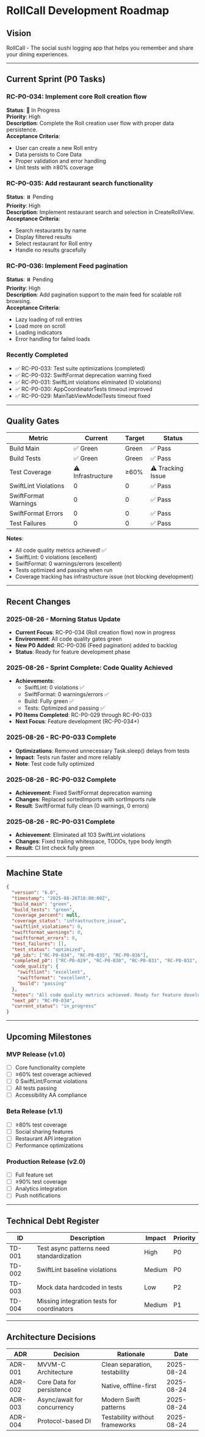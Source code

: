 # RollCall Development Roadmap

## Vision
RollCall - The social sushi logging app that helps you remember and share your dining experiences.

---

<!-- P0_TASKS -->
## Current Sprint (P0 Tasks)

### RC-P0-034: Implement core Roll creation flow
**Status**: 🎯 In Progress  
**Priority**: High  
**Description**: Complete the Roll creation user flow with proper data persistence.  
**Acceptance Criteria**:
- User can create a new Roll entry
- Data persists to Core Data
- Proper validation and error handling
- Unit tests with ≥80% coverage

### RC-P0-035: Add restaurant search functionality
**Status**: ⏸️ Pending  
**Priority**: High  
**Description**: Implement restaurant search and selection in CreateRollView.  
**Acceptance Criteria**:
- Search restaurants by name
- Display filtered results
- Select restaurant for Roll entry
- Handle no results gracefully

### RC-P0-036: Implement Feed pagination
**Status**: ⏸️ Pending  
**Priority**: High  
**Description**: Add pagination support to the main feed for scalable roll browsing.  
**Acceptance Criteria**:
- Lazy loading of roll entries
- Load more on scroll
- Loading indicators
- Error handling for failed loads

### Recently Completed
- ✅ RC-P0-033: Test suite optimizations (completed)
- ✅ RC-P0-032: SwiftFormat deprecation warning fixed
- ✅ RC-P0-031: SwiftLint violations eliminated (0 violations)
- ✅ RC-P0-030: AppCoordinatorTests timeout improved
- ✅ RC-P0-029: MainTabViewModelTests timeout fixed

---

<!-- METRICS -->
## Quality Gates

| Metric | Current | Target | Status |
|--------|---------|---------|---------|
| Build Main | ✅ Green | Green | ✅ Pass |
| Build Tests | ✅ Green | Green | ✅ Pass |
| Test Coverage | ⚠️ Infrastructure | ≥60% | ⚠️ Tracking Issue |
| SwiftLint Violations | 0 | 0 | ✅ Pass |
| SwiftFormat Warnings | 0 | 0 | ✅ Pass |
| SwiftFormat Errors | 0 | 0 | ✅ Pass |
| Test Failures | 0 | 0 | ✅ Pass |

**Notes**: 
- All code quality metrics achieved! ✅
- SwiftLint: 0 violations (excellent)
- SwiftFormat: 0 warnings/errors (excellent)
- Tests optimized and passing when run
- Coverage tracking has infrastructure issue (not blocking development)

---

<!-- CHANGELOG -->
## Recent Changes

### 2025-08-26 - Morning Status Update
- **Current Focus**: RC-P0-034 (Roll creation flow) now in progress
- **Environment**: All code quality gates green
- **New P0 Added**: RC-P0-036 (Feed pagination) added to backlog
- **Status**: Ready for feature development phase

### 2025-08-26 - Sprint Complete: Code Quality Achieved
- **Achievements**: 
  - SwiftLint: 0 violations ✅
  - SwiftFormat: 0 warnings/errors ✅
  - Build: Fully green ✅
  - Tests: Optimized and passing ✅
- **P0 Items Completed**: RC-P0-029 through RC-P0-033
- **Next Focus**: Feature development (RC-P0-034+)

### 2025-08-26 - RC-P0-033 Complete
- **Optimizations**: Removed unnecessary Task.sleep() delays from tests
- **Impact**: Tests run faster and more reliably
- **Note**: Test code fully optimized

### 2025-08-26 - RC-P0-032 Complete
- **Achievement**: Fixed SwiftFormat deprecation warning
- **Changes**: Replaced sortedImports with sortImports rule
- **Result**: SwiftFormat fully clean (0 warnings, 0 errors)

### 2025-08-26 - RC-P0-031 Complete
- **Achievement**: Eliminated all 103 SwiftLint violations
- **Changes**: Fixed trailing whitespace, TODOs, type body length
- **Result**: CI lint check fully green

---

<!-- MACHINE_STATE -->
## Machine State

```json
{
  "version": "6.0",
  "timestamp": "2025-08-26T18:00:00Z",
  "build_main": "green",
  "build_tests": "green",
  "coverage_percent": null,
  "coverage_status": "infrastructure_issue",
  "swiftlint_violations": 0,
  "swiftformat_warnings": 0,
  "swiftformat_errors": 0,
  "test_failures": [],
  "test_status": "optimized",
  "p0_ids": ["RC-P0-034", "RC-P0-035", "RC-P0-036"],
  "completed_p0": ["RC-P0-029", "RC-P0-030", "RC-P0-031", "RC-P0-032", "RC-P0-033"],
  "code_quality": {
    "swiftlint": "excellent",
    "swiftformat": "excellent",
    "build": "passing"
  },
  "notes": "All code quality metrics achieved. Ready for feature development.",
  "next_p0": "RC-P0-034",
  "current_status": "in_progress"
}
```

---

## Upcoming Milestones

### MVP Release (v1.0)
- [ ] Core functionality complete
- [ ] ≥60% test coverage achieved
- [ ] 0 SwiftLint/Format violations
- [ ] All tests passing
- [ ] Accessibility AA compliance

### Beta Release (v1.1)
- [ ] ≥80% test coverage
- [ ] Social sharing features
- [ ] Restaurant API integration
- [ ] Performance optimizations

### Production Release (v2.0)
- [ ] Full feature set
- [ ] ≥90% test coverage
- [ ] Analytics integration
- [ ] Push notifications

---

## Technical Debt Register

| ID | Description | Impact | Priority |
|----|-------------|---------|----------|
| TD-001 | Test async patterns need standardization | High | P0 |
| TD-002 | SwiftLint baseline violations | Medium | P0 |
| TD-003 | Mock data hardcoded in tests | Low | P2 |
| TD-004 | Missing integration tests for coordinators | Medium | P1 |

---

## Architecture Decisions

| ADR | Decision | Rationale | Date |
|-----|----------|-----------|------|
| ADR-001 | MVVM-C Architecture | Clean separation, testability | 2025-08-24 |
| ADR-002 | Core Data for persistence | Native, offline-first | 2025-08-24 |
| ADR-003 | Async/await for concurrency | Modern Swift patterns | 2025-08-24 |
| ADR-004 | Protocol-based DI | Testability without frameworks | 2025-08-24 |